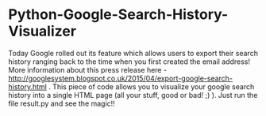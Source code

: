 # Python-Google-Search-History-Visualizer
Today Google rolled out its feature which allows users to export their search history ranging back to the time when you first created the email address! More information about this press release here - http://googlesystem.blogspot.co.uk/2015/04/export-google-search-history.html . This piece of code allows you to visualize your google search history into a single HTML page (all your stuff, good or bad! ;) ). Just run the file result.py and see the magic!!
